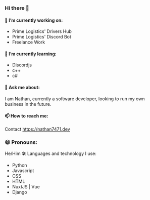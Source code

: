 ### Hi there 👋

#### 🔭 I’m currently working on:
- Prime Logistics' Drivers Hub
- Prime Logistics' Discord Bot
- Freelance Work
#### 🌱 I’m currently learning:
- Discordjs
- c++
- c#
#### 💬 Ask me about:
I am Nathan, currently a software developer, looking to run my own business in the future.
#### 📫 How to reach me:
Contact https://nathan7471.dev
### 😄 Pronouns: 
He/Him
🛠 Languages and technology I use:
- Python
- Javascript
- CSS
- HTML
- NuxtJS | Vue
- Django
